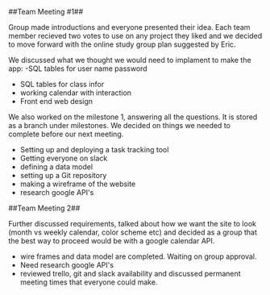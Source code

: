 ##Team Meeting #1##

Group made introductions and everyone presented their idea. Each team member recieved two votes to use on any project they liked and we decided to move forward with the online study group plan suggested by Eric.

We discussed what we thought we would need to implament to make the app:
  -SQL tables for user name password
  - SQL tables for class infor
  - working calendar with interaction
  - Front end web design

We also worked on the milestone 1, answering all the questions. It is stored as a branch under milestones. 
We decided on things we needed to complete before our next meeting. 

  - Setting up and deploying a task tracking tool
  - Getting everyone on slack
  - defining a data model
  - setting up a Git repository
  - making a wireframe of the website
  - research google API's
  
##Team Meeting 2##

Further discussed requirements, talked about how we want the site to look (month vs weekly calendar, color scheme etc) and decided as a group that the best way to proceed would be with a google calendar API. 

  - wire frames and data model are completed. Waiting on group approval. 
  - Need research google API's
  - reviewed trello, git and slack availability and discussed permanent meeting times that everyone could make.
